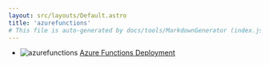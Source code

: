 ```yaml
---
layout: src/layouts/Default.astro
title: 'azurefunctions'
# This file is auto-generated by docs/tools/MarkdownGenerator (index.js)
---
```


<ul>

<li>

![azurefunctions](https://i.octopus.com/library/step-templates/azurefunctions.png) [Azure Functions Deployment](/azurefunctions/azure-functions-deployment/)

</li>
        
</ul>
